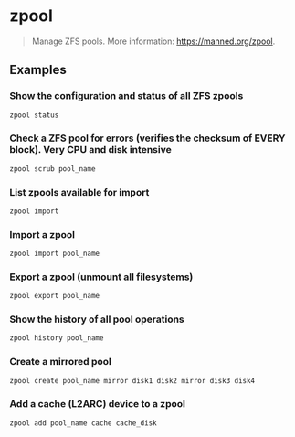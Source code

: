 # zpool

> Manage ZFS pools. More information: <https://manned.org/zpool>.

## Examples

### Show the configuration and status of all ZFS zpools

```bash
zpool status
```

### Check a ZFS pool for errors (verifies the checksum of EVERY block). Very CPU and disk intensive

```bash
zpool scrub pool_name
```

### List zpools available for import

```bash
zpool import
```

### Import a zpool

```bash
zpool import pool_name
```

### Export a zpool (unmount all filesystems)

```bash
zpool export pool_name
```

### Show the history of all pool operations

```bash
zpool history pool_name
```

### Create a mirrored pool

```bash
zpool create pool_name mirror disk1 disk2 mirror disk3 disk4
```

### Add a cache (L2ARC) device to a zpool

```bash
zpool add pool_name cache cache_disk
```
